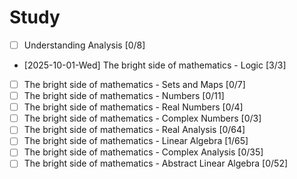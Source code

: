 # Study
- [ ] Understanding Analysis [0/8]
- [2025-10-01-Wed] The bright side of mathematics - Logic [3/3]
- [ ] The bright side of mathematics - Sets and Maps [0/7]
- [ ] The bright side of mathematics - Numbers [0/11]
- [ ] The bright side of mathematics - Real Numbers [0/4]
- [ ] The bright side of mathematics - Complex Numbers [0/3]
- [ ] The bright side of mathematics - Real Analysis [0/64]
- [ ] The bright side of mathematics - Linear Algebra [1/65]
- [ ] The bright side of mathematics - Complex Analysis [0/35]
- [ ] The bright side of mathematics - Abstract Linear Algebra [0/52]
